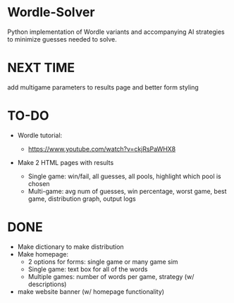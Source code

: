 # Wordle-Solver
Python implementation of Wordle variants and accompanying AI strategies to minimize guesses needed to solve.


# NEXT TIME
add multigame parameters to results page and better form styling

# TO-DO
- Wordle tutorial:
    - https://www.youtube.com/watch?v=ckjRsPaWHX8

- Make 2 HTML pages with results
    - Single game: win/fail, all guesses, all pools, highlight which pool is chosen
    - Multi-game: avg num of guesses, win percentage, worst game, best game, distribution graph, output logs


# DONE
- Make dictionary to make distribution
- Make homepage:
    - 2 options for forms: single game or many game sim
    - Single game: text box for all of the words
    - Multiple games: number of words per game, strategy (w/ descriptions)
- make website banner (w/ homepage functionality)